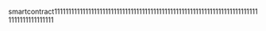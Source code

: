 smartcontract1111111111111111111111111111111111111111111111111111111111111111111111111111111111111111
